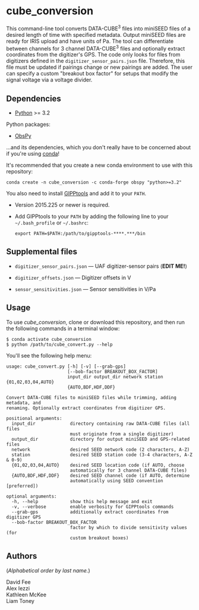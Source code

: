 cube_conversion
===============

This command-line tool converts DATA-CUBE<sup>3</sup> files into miniSEED files
of a desired length of time with specified metadata. Output miniSEED files are
ready for IRIS upload and have units of Pa. The tool can differentiate between
channels for 3 channel DATA-CUBE<sup>3</sup> files and optionally extract
coordinates from the digitizer's GPS. The code only looks for files from
digitizers defined in the `digitizer_sensor_pairs.json` file. Therefore, this
file must be updated if pairings change or new pairings are added. The user can
specify a custom "breakout box factor" for setups that modify the signal voltage
via a voltage divider.

Dependencies
------------

* [Python](https://www.python.org/) >= 3.2

Python packages:

* [ObsPy](http://docs.obspy.org/)

...and its dependencies, which you don't really have to be concerned about if
you're using [conda](https://docs.conda.io/projects/conda/en/latest/index.html)!

It's recommended that you create a new conda environment to use with this
repository:
```
conda create -n cube_conversion -c conda-forge obspy "python>=3.2"
```

You also need to install
[GIPPtools](https://www.gfz-potsdam.de/en/section/geophysical-deep-sounding/infrastructure/geophysical-instrument-pool-potsdam-gipp/software/gipptools/)
and add it to your `PATH`.

* Version 2015.225 or newer is required.

* Add GIPPtools to your `PATH` by adding the following line to your
  `~/.bash_profile` or `~/.bashrc`:
  ```
  export PATH=$PATH:/path/to/gipptools-****.***/bin
  ```

Supplemental files
------------------

* `digitizer_sensor_pairs.json` — UAF digitizer-sensor pairs (**EDIT ME!**)

* `digitizer_offsets.json` — Digitizer offsets in V

* `sensor_sensitivities.json` — Sensor sensitivities in V/Pa

Usage
-----

To use _cube_conversion_, clone or download this repository, and then run the
following commands in a terminal window:
```
$ conda activate cube_conversion
$ python /path/to/cube_convert.py --help
```
You'll see the following help menu:
```
usage: cube_convert.py [-h] [-v] [--grab-gps]
                       [--bob-factor BREAKOUT_BOX_FACTOR]
                       input_dir output_dir network station {01,02,03,04,AUTO}
                       {AUTO,BDF,HDF,DDF}

Convert DATA-CUBE files to miniSEED files while trimming, adding metadata, and
renaming. Optionally extract coordinates from digitizer GPS.

positional arguments:
  input_dir             directory containing raw DATA-CUBE files (all files
                        must originate from a single digitizer)
  output_dir            directory for output miniSEED and GPS-related files
  network               desired SEED network code (2 characters, A-Z)
  station               desired SEED station code (3-4 characters, A-Z & 0-9)
  {01,02,03,04,AUTO}    desired SEED location code (if AUTO, choose
                        automatically for 3 channel DATA-CUBE files)
  {AUTO,BDF,HDF,DDF}    desired SEED channel code (if AUTO, determine
                        automatically using SEED convention [preferred])

optional arguments:
  -h, --help            show this help message and exit
  -v, --verbose         enable verbosity for GIPPtools commands
  --grab-gps            additionally extract coordinates from digitizer GPS
  --bob-factor BREAKOUT_BOX_FACTOR
                        factor by which to divide sensitivity values (for
                        custom breakout boxes)
```

Authors
-------

(_Alphabetical order by last name._)

David Fee  
Alex Iezzi  
Kathleen McKee  
Liam Toney
